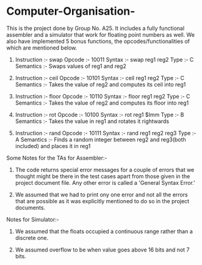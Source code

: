 # Computer-Organisation-

This is the project done by Group No. A25. It includes a fully functional assembler and a simulator that work for floating point numbers as well. We also have implemented 5 bonus functions, the opcodes/functionalities of which are mentioned below.

1)  Instruction :- swap
    Opcode      :- 10011
    Syntax      :- swap reg1 reg2
    Type        :- C
    Semantics   :- Swaps values of reg1 and reg2

2)  Instruction :- ceil
    Opcode      :- 10101
    Syntax      :- ceil reg1 reg2
    Type        :- C
    Semantics   :- Takes the value of reg2 and computes its ceil into reg1

3)  Instruction :- floor
    Opcode      :- 10110
    Syntax      :- floor reg1 reg2
    Type        :- C
    Semantics   :- Takes the value of reg2 and computes its floor into reg1

4)  Instruction :- rot
    Opcode      :- 10100
    Syntax      :- rot reg1 $Imm
    Type        :- B
    Semantics   :- Takes the value in reg1 and rotates it rightwards

5)  Instruction :- rand
    Opcode      :- 10111
    Syntax      :- rand reg1 reg2 reg3
    Type        :- A
    Semantics   :- Finds a random integer between reg2 and reg3(both included) and places it in reg1

Some Notes for the TAs for Assembler:-

1) The code returns special error messages for a couple of errors that we thought might be there in the test cases apart from those given in the project document file. Any other error is called a 'General Syntax Error.'

2) We assumed that we had to print ony one error and not all the errors that are possible as it was explicitly mentioned to do so in the project documents.

Notes for Simulator:-

1) We assumed that the floats occupied a continuous range rather than a discrete one.

2) We assumed overflow to be when value goes above 16 bits and not 7 bits.
